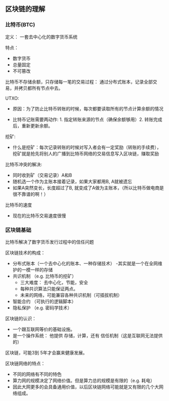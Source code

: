 ## 区块链的理解

### 比特币\(BTC\)

定义： 一套去中心化的数字货币系统

特点：

* 数字货币
* 总量固定
* 不可篡改

比特币不存储余额，只存储每一笔的交易过程： 通过分布式账本，记录全部交易，并拷贝都所有节点中去。

UTXO:

* 原因：为了防止比特币转账的时候，每次都要读取所有的节点计算余额的情况

* 比特币记账需要两动作: 1. 指定转账来源的节点（确保余额够用）2. 转账完成后，重新更新余额。

挖矿:

* 什么是挖矿：每次记录转账的时候对写入者会有一定奖励（转账的手续费），挖矿就是抢先将别人的广播到比特币网络的交易信息写入区块链，赚取奖励

比特币冲突的解决:

* 同时收到矿（交易记录）A和B
* 随机选一个作为主账本接着记录，如果大家都用B, A就被遗忘
* 如果A突然变长，长度超过了B, 就变成了A做为主账本，（所以比特币做电商是很不靠谱的啊！）

比特币的速度

* 现在的比特币交易速度很慢

### 区块链基础

比特币解决了数字货币发行过程中的信任问题

区块链技术的构成：

* 分布式账本（一个去中心化的账本、一种存储技术）
    -其实就是一个在全网维护的一模一样的存储
* 共识机制 （e.g. 比特币的挖矿）
  * 三大难度： 去中心化，节能，安全
  * 每种共识算法只能保证两点。
  * 未来的网络，可能兼容各种共识机制（可插拔机制）
* 智能合约 （可执行的逻辑脚本）
* 隐私保护 （e.g. 密码学技术）

区块链的认识：

* 一个跟互联网等价的基础设施。
* 是一个操作系统： 他提供 存储，计算，还有 信任机制（这是互联网无法提供的）

区块链，可能3到 5年才会赢来健康发展。

区块链网络的特点：

* 不同的网络有不同的特色
* 算力网的规模决定了网络价值。但是算力总的规模是有限的（e.g. 耗电）
* 因此大网更多的会具备通用价值，以后区块链网络可能就是又有限的几个大网络组成。



